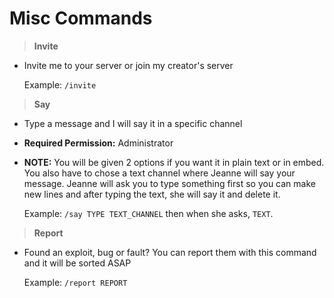 # Misc Commands

>**Invite**

* Invite me to your server or join my creator's server

    Example: `/invite`

>**Say**

* Type a message and I will say it in a specific channel
* **Required Permission:** Administrator
* **NOTE:** You will be given 2 options if you want it in plain text or in embed. You also have to chose a text channel where Jeanne will say your message. Jeanne will ask you to type something first so you can make new lines and after typing the text, she will say it and delete it.

    Example: `/say TYPE TEXT_CHANNEL` then when she asks, `TEXT`.

>**Report**

* Found an exploit, bug or fault? You can report them with this command and it will be sorted ASAP

    Example: `/report REPORT`
